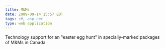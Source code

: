 ```yaml
---
title: M&Ms
date: 2009-09-14 15:57 EDT
tags: c#, asp.net
type: web application
---
```


Technology support for an "easter egg hunt" in specially-marked packages of M&Ms in Canada
